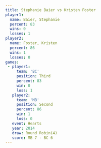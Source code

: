 ```yaml
---
title: Stephanie Baier vs Kristen Foster
player1:                
  name: Baier, Stephanie
  percent: 83           
  wins: 0               
  losses: 1             
player2:                
  name: Foster, Kristen 
  percent: 86           
  wins: 1               
  losses: 0             
games:
 - player1:         
     team: 'BC'     
     position: Third
     percent: 83    
     win: 0         
     loss: 1        
   player2:          
     team: 'MB'      
     position: Second
     percent: 86     
     win: 1          
     loss: 0         
   event: Hearts       
   year: 2014          
   draw: Round Robin(4)
   score: MB 7 - BC 6  
---
```

